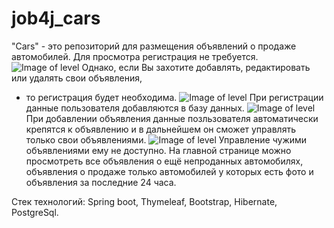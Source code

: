 # job4j_cars
"Cars" - это репозиторий для размещения объявлений о продаже автомобилей. 
Для просмотра регистрация не требуется.
![Image of level](/images/carsIndex.png)
Oднако, если Вы захотите добавлять, редактировать или удалять свои объявления, 
- то регистрация будет необходима.
![Image of level](/images/carsAddAdv.png)
При регистрации данные пользователя добавляются в базу данных.
  ![Image of level](/images/carsAuth.png)
При добавлении объявления данные позльзователя автоматически крепятся к объявлению 
и в дальнейшем он сможет управлять только свои объявлениями.
![Image of level](/images/carsUpdate.png)
Управление чужими объявлениями ему не доступно.
На главной странице можно просмотреть все объявления о ещё непроданных автомобилях,
объявления о продаже только  автомобилей у которых есть фото и объявления за последние 24 часа.

Стек технологий: Spring boot, Thymeleaf, Bootstrap, Hibernate, PostgreSql.